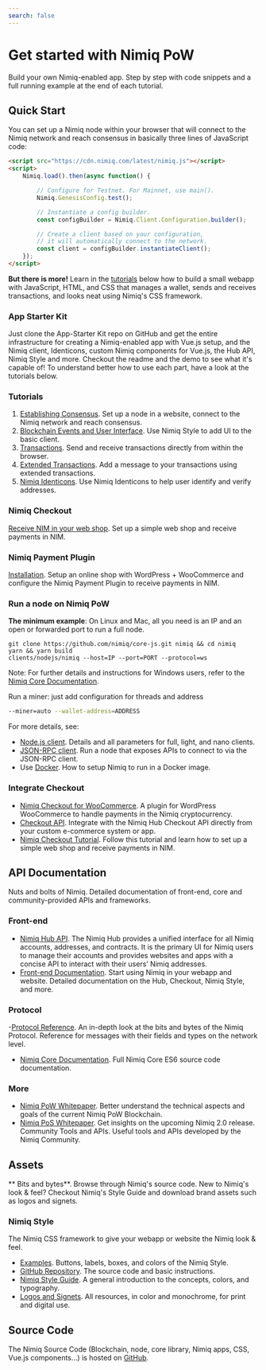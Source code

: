 ```yaml
---
search: false
---
```


# Get started with Nimiq PoW

Build your own Nimiq-enabled app. Step by step with code snippets and a full running example at the end of each tutorial.

## Quick Start

You can set up a Nimiq node within your browser that will connect to the Nimiq network and reach consensus in basically three lines of JavaScript code:

```html
<script src="https://cdn.nimiq.com/latest/nimiq.js"></script>
<script>
    Nimiq.load().then(async function() {

        // Configure for Testnet. For Mainnet, use main().
        Nimiq.GenesisConfig.test();

        // Instantiate a config builder.
        const configBuilder = Nimiq.Client.Configuration.builder();

        // Create a client based on your configuration,
        // it will automatically connect to the network.
        const client = configBuilder.instantiateClient();
    });
</script>
```

**But there is more!** Learn in the [tutorials](https://www.nimiq.com/developers/#tutorials) below how to build a small webapp with JavaScript, HTML, and CSS that manages a wallet, sends and receives transactions, and looks neat using Nimiq's CSS framework.

### App Starter Kit
Just clone the App-Starter Kit repo on GitHub and get the entire infrastructure for creating a Nimiq-enabled app with Vue.js setup, and the Nimiq client, Identicons, custom Nimiq components for Vue.js, the Hub API, Nimiq Style and more. Checkout the readme and the demo to see what it's capable of! To understand better how to use each part, have a look at the tutorials below.

### Tutorials

1. [Establishing Consensus](https://nimiq.github.io/tutorials/basics-1-consensus). Set up a node in a website, connect to the Nimiq network and reach consensus.
2. [Blockchain Events and User Interface](https://nimiq.github.io/tutorials/basics-2-events-and-ui). Use Nimiq Style to add UI to the basic client.
3. [Transactions](https://nimiq.github.io/tutorials/basics-3-transactions). Send and receive transactions directly from within the browser.
4. [Extended Transactions](https://nimiq.github.io/tutorials/basics-4-extended-tx). Add a message to your transactions using extended transactions.
5. [Nimiq Identicons](https://nimiq.github.io/tutorials/basics-5-identicons). Use Nimiq Identicons to help user identify and verify addresses.

### Nimiq Checkout

[Receive NIM in your web shop](https://nimiq.github.io/tutorials/nimiq-checkout). Set up a simple web shop and receive payments in NIM.

### Nimiq Payment Plugin

[Installation](https://nimiq.github.io/tutorials/wordpress-payment-plugin-installation.html). Setup an online shop with WordPress + WooCommerce and configure the Nimiq Payment Plugin to receive payments in NIM.

### Run a node on Nimiq PoW

**The minimum example**: On Linux and Mac, all you need is an IP and an open or forwarded port to run a full node.

```
git clone https://github.com/nimiq/core-js.git nimiq && cd nimiq
yarn && yarn build
clients/nodejs/nimiq --host=IP --port=PORT --protocol=ws
```

Note: For further details and instructions for Windows users, refer to the [Nimiq Core Documentation](https://github.com/nimiq/core-js).

Run a miner: just add configuration for threads and address

```bash
--miner=auto --wallet-address=ADDRESS
```

For more details, see:

- [Node.js client](https://github.com/nimiq/core-js/blob/master/doc/nodejs-client.md). Details and all parameters for full, light, and nano clients.
- [JSON-RPC client](https://github.com/nimiq/core-js/blob/master/doc/json-rpc-client.md). Run a node that exposes APIs to connect to via the JSON-RPC client.
- Use [Docker](https://github.com/nimiq/core-js/blob/master/doc/docker.md). How to setup Nimiq to run in a Docker image.

### Integrate Checkout

- [Nimiq Checkout for WooCommerce](https://wordpress.org/plugins/woo-nimiq-gateway). A plugin for WordPress WooCommerce to handle payments in the Nimiq cryptocurrency.
- [Checkout API](https://nimiq.github.io/hub/api-reference/checkout). Integrate with the Nimiq Hub Checkout API directly from your custom e-commerce system or app.
- [Nimiq Checkout Tutorial](https://nimiq.github.io/tutorials/nimiq-checkout). Follow this tutorial and learn how to set up a simple web shop and receive payments in NIM.

## API Documentation

Nuts and bolts of Nimiq. Detailed documentation of front-end, core and community-provided APIs and frameworks.

### Front-end

- [Nimiq Hub API](https://nimiq.github.io/hub). The Nimiq Hub provides a unified interface for all Nimiq accounts, addresses, and contracts. It is the primary UI for Nimiq users to manage their accounts and provides websites and apps with a concise API to interact with their users’ Nimiq addresses.
- [Front-end Documentation](https://nimiq.github.io/). Start using Nimiq in your webapp and website. Detailed documentation on the Hub, Checkout, Nimiq Style, and more.

### Protocol

-[Protocol Reference](https://nimiq-network.github.io/developer-reference/). An in-depth look at the bits and bytes of the Nimiq Protocol. Reference for messages with their fields and types on the network level.
- [Nimiq Core Documentation](https://doc.esdoc.org/github.com/nimiq/core-js/). Full Nimiq Core ES6 source code documentation.

### More

- [Nimiq PoW Whitepaper](https://www.nimiq.com/whitepaper-1/). Better understand the technical aspects and goals of the current Nimiq PoW Blockchain.
- [Nimiq PoS Whitepaper](https://www.nimiq.com/whitepaper/). Get insights on the upcoming Nimiq 2.0 release.
Community Tools and APIs. Useful tools and APIs developed by the Nimiq Community.

## Assets

** Bits and bytes**. Browse through Nimiq's source code. New to Nimiq's look & feel? Checkout Nimiq's Style Guide and download brand assets such as logos and signets.

### Nimiq Style

The Nimiq CSS framework to give your webapp or website the Nimiq look & feel.

- [Examples](https://nimiq.github.io/submodules/style/demo.html). Buttons, labels, boxes, and colors of the Nimiq Style.
- [GitHub Repository](https://github.com/nimiq/nimiq-style). The source code and basic instructions.
- [Nimiq Style Guide](https://nimiq.com/styleguide/). A general introduction to the concepts, colors, and typography.
- [Logos and Signets](https://www.dropbox.com/sh/83v08gr5ej9zvy4/AACHryG7umH9oKQXpFkdBI0Sa?dl=0). All resources, in color and monochrome, for print and digital use.

## Source Code
The Nimiq Source Code (Blockchain, node, core library, Nimiq apps, CSS, Vue.js components…) is hosted on [GitHub](https://github.com/nimiq).
